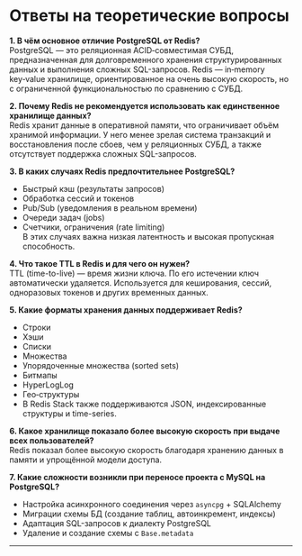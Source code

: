 # Ответы на теоретические вопросы

**1. В чём основное отличие PostgreSQL от Redis?**  
PostgreSQL — это реляционная ACID‑совместимая СУБД, предназначенная для долговременного хранения структурированных данных и выполнения сложных SQL-запросов. Redis — in‑memory key‑value хранилище, ориентированное на очень высокую скорость, но с ограниченной функциональностью по сравнению с СУБД.

**2. Почему Redis не рекомендуется использовать как единственное хранилище данных?**  
Redis хранит данные в оперативной памяти, что ограничивает объём хранимой информации. У него менее зрелая система транзакций и восстановления после сбоев, чем у реляционных СУБД, а также отсутствует поддержка сложных SQL-запросов.

**3. В каких случаях Redis предпочтительнее PostgreSQL?**  
- Быстрый кэш (результаты запросов)  
- Обработка сессий и токенов  
- Pub/Sub (уведомления в реальном времени)  
- Очереди задач (jobs)  
- Счетчики, ограничения (rate limiting)  
В этих случаях важна низкая латентность и высокая пропускная способность.

**4. Что такое TTL в Redis и для чего он нужен?**  
TTL (time-to-live) — время жизни ключа. По его истечении ключ автоматически удаляется. Используется для кеширования, сессий, одноразовых токенов и других временных данных.

**5. Какие форматы хранения данных поддерживает Redis?**  
- Строки  
- Хэши  
- Списки  
- Множества  
- Упорядоченные множества (sorted sets)  
- Битмапы  
- HyperLogLog  
- Гео‑структуры  
- В Redis Stack также поддерживаются JSON, индексированные структуры и time-series.

**6. Какое хранилище показало более высокую скорость при выдаче всех пользователей?**  
Redis показал более высокую скорость благодаря хранению данных в памяти и упрощённой модели доступа.

**7. Какие сложности возникли при переносе проекта с MySQL на PostgreSQL?**  
- Настройка асинхронного соединения через `asyncpg` + SQLAlchemy  
- Миграции схемы БД (создание таблиц, автоинкремент, индексы)  
- Адаптация SQL-запросов к диалекту PostgreSQL  
- Удаление и создание схемы с `Base.metadata`

---
